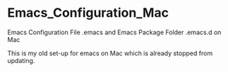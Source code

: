 Emacs_Configuration_Mac
=======================

Emacs Configuration File .emacs and Emacs Package Folder .emacs.d on Mac

This is my old set-up for emacs on Mac which is already stopped from updating.
